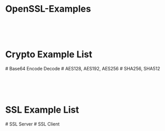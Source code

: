# OpenSSL-Examples

<br><br><br>
<h1><b> Crypto Example List </b></h1>
# Base64 Encode Decode
# AES128,  AES192,  AES256
# SHA256,  SHA512

<br><br><br>
<h1><b> SSL Example List </b></h1>
# SSL Server
# SSL Client